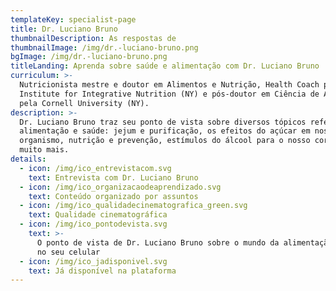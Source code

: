 ```yaml
---
templateKey: specialist-page
title: Dr. Luciano Bruno
thumbnailDescription: As respostas de
thumbnailImage: /img/dr.-luciano-bruno.png
bgImage: /img/dr.-luciano-bruno.png
titleLanding: Aprenda sobre saúde e alimentação com Dr. Luciano Bruno
curriculum: >-
  Nutricionista mestre e doutor em Alimentos e Nutrição, Health Coach pelo
  Institute for Integrative Nutrition (NY) e pós-doutor em Ciência de Alimentos
  pela Cornell University (NY).
description: >-
  Dr. Luciano Bruno traz seu ponto de vista sobre diversos tópicos referentes à
  alimentação e saúde: jejum e purificação, os efeitos do açúcar em nosso
  organismo, nutrição e prevenção, estímulos do álcool para o nosso corpo e
  muito mais.
details:
  - icon: /img/ico_entrevistacom.svg
    text: Entrevista com Dr. Luciano Bruno
  - icon: /img/ico_organizacaodeaprendizado.svg
    text: Conteúdo organizado por assuntos
  - icon: /img/ico_qualidadecinematografica_green.svg
    text: Qualidade cinematográfica
  - icon: /img/ico_pontodevista.svg
    text: >-
      O ponto de vista de Dr. Luciano Bruno sobre o mundo da alimentação direto
      no seu celular
  - icon: /img/ico_jadisponivel.svg
    text: Já disponível na plataforma
---
```


